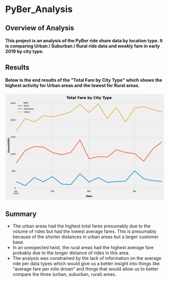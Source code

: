 # PyBer_Analysis


## Overview of Analysis
#### This project is an analysis of the PyBer ride share data by location type. It is comparing Urban / Suburban / Rural ride data and weekly fare in early 2019 by city type.  

## Results
#### Below is the end results of the "Total Fare by City Type" which shows the highest activity for Urban areas and the lowest for Rural areas.
![PyBer_fare_summary](analysis/PyBer_fare_summary.png)


## Summary
-	The urban areas had the highest total fares presumably due to the volume of rides but had the lowest average fares. This is presumably because of the shorter distances in urban areas but a larger customer base.
-	In an unexpected twist, the rural areas had the highest average fare probably due to the longer distance of rides in this area.
-	The analysis was constrained by the lack of information on the average ride per data types which would give us a better insight into things like “average fare per mile driven” and things that would allow us to better compare the three (urban, suburban, rural) areas.
